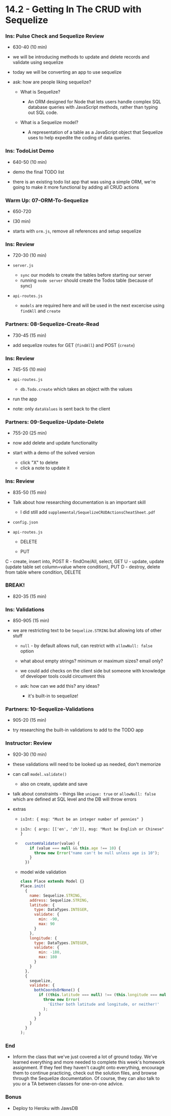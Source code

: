 # 14.2 - Getting In The CRUD with Sequelize

### Ins: Pulse Check and Sequelize Review

- 630-40 (10 min)

- we will be introducing methods to update and delete records and validate using sequelize

- today we will be converting an app to use sequelize

- ask: how are people liking sequelize?

  - What is Sequelize?

    - An ORM designed for Node that lets users handle complex SQL database queries with JavaScript methods, rather than typing out SQL code.

  - What is a Sequelize model?

    - A representation of a table as a JavaScript object that Sequelize uses to help expedite the coding of data queries.

### Ins: TodoList Demo

- 640-50 (10 min)

- demo the final TODO list

- there is an existing todo list app that was using a simple ORM, we're going to make it more functional by adding all CRUD actions

### Warm Up: 07-ORM-To-Sequelize

- 650-720

- (30 min)

- starts with `orm.js`, remove all references and setup sequelize

### Ins: Review

- 720-30 (10 min)

- `server.js`

  - `sync` our models to create the tables before starting our server
  - running `node server` should create the Todos table (because of sync)

- `api-routes.js`

  - `models` are required here and will be used in the next excercise using `findAll` and `create`

### Partners: 08-Sequelize-Create-Read

- 730-45 (15 min)

- add sequelize routes for GET (`findAll`) and POST (`create`)

### Ins: Review

- 745-55 (10 min)

- `api-routes.js`

  - `db.Todo.create` which takes an object with the values

- run the app

- note: only `dataValues` is sent back to the client

### Partners: 09-Sequelize-Update-Delete

- 755-20 (25 min)

- now add delete and update functionality

- start with a demo of the solved version

  - click "X" to delete
  - click a note to update it

### Ins: Review

- 835-50 (15 min)

- Talk about how researching documentation is an important skill

  - I did still add `supplemental/SequelizeCRUDActionsCheatSheet.pdf`

- `config.json`

- `api-routes.js`

  - DELETE

  - PUT

C - create, insert into, POST
R - findOne/All, select, GET
U - update, update (update table set column=value where condition), PUT
D - destroy, delete from table where condition, DELETE

### BREAK!

- 820-35 (15 min)

### Ins: Validations

- 850-905 (15 min)

- we are restricting text to be `Sequelize.STRING` but allowing lots of other stuff

  - `null` - by default allows null, can restrict with `allowNull: false` option

  - what about empty strings? minimum or maximum sizes? email only?

  - we could add checks on the client side but someone with knowledge of developer tools could circumvent this

  - ask: how can we add this? any ideas?

    - it's built-in to sequelize!

### Partners: 10-Sequelize-Validations

- 905-20 (15 min)

- try researching the built-in validations to add to the TODO app

### Instructor: Review

- 920-30 (10 min)

- these validations will need to be looked up as needed, don't memorize

- can call `model.validate()`

  - also on create, update and save

- talk about constraints - things like `unique: true` or `allowNull: false` which are defined at SQL level and the DB will throw errors

- extras

  - `isInt: { msg: "Must be an integer number of pennies" }`

  - `isIn: { args: [['en', 'zh']], msg: "Must be English or Chinese" }`

  - ```js
      customValidator(value) {
        if (value === null && this.age !== 10) {
          throw new Error("name can't be null unless age is 10");
        }
      })
    ```

  - model wide validation

    ```js
    class Place extends Model {}
    Place.init(
      {
        name: Sequelize.STRING,
        address: Sequelize.STRING,
        latitude: {
          type: DataTypes.INTEGER,
          validate: {
            min: -90,
            max: 90
          }
        },
        longitude: {
          type: DataTypes.INTEGER,
          validate: {
            min: -180,
            max: 180
          }
        }
      },
      {
        sequelize,
        validate: {
          bothCoordsOrNone() {
            if ((this.latitude === null) !== (this.longitude === null)) {
              throw new Error(
                'Either both latitude and longitude, or neither!'
              );
            }
          }
        }
      }
    );
    ```

### End

- Inform the class that we've just covered a lot of ground today. We've learned everything and more needed to complete this week's homework assignment. If they feel they haven't caught onto everything, encourage them to continue practicing, check out the solution files, and browse through the Sequelize documentation. Of course, they can also talk to you or a TA between classes for one-on-one advice.

### Bonus

- Deploy to Heroku with JawsDB
